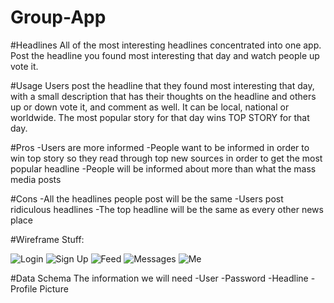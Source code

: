 # Group-App
#Headlines
All of the most interesting headlines concentrated into one app.
Post the headline you found most interesting that day and watch people up vote it.

#Usage
Users post the headline that they found most interesting that day, with a small description that has their thoughts on the headline and others up or down vote it, and comment as well. It can be local, national or worldwide. The most popular story for that day wins TOP STORY for that day.

#Pros
-Users are more informed
-People want to be informed in order to win top story so they read through top new sources in order to get the most popular headline
-People will be informed about more than what the mass media posts


#Cons
-All the headlines people post will be the same
 -Users post ridiculous headlines 
-The top headline will be the same as every other news place

#Wireframe Stuff:

<img src='http://i.imgur.com/eVkE7Aq.png' title='Login' />
<img src='http://i.imgur.com/Di2m3aO.png' title='Sign Up' />
<img src='http://i.imgur.com/3MoU9Fw.png' title='Feed' />
<img src='http://i.imgur.com/BPcXyEa.png' title='Messages' />
<img src='http://i.imgur.com/4ygTnt6.png' title='Me' />

#Data Schema
The information we will need
-User
-Password
-Headline
-Profile Picture


